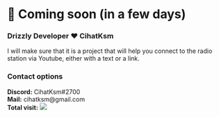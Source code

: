 <h1>🎉 Coming soon (in a few days)</h1>
<h3>Drizzly Developer ❤ CihatKsm </h3>
I will make sure that it is a project that will help you connect to the radio station via Youtube, either with a text or a link.
<h3> Contact options </h3>
<a><b>Discord:</b> CihatKsm#2700</a>
<br>
<a><b>Mail:</b> cihatksm@gmail.com</a>
<br>
<a><b>Total visit:</b></a> <img src="https://profile-counter.glitch.me/{CihatKsm-discord-radio-bot}/count.svg">
